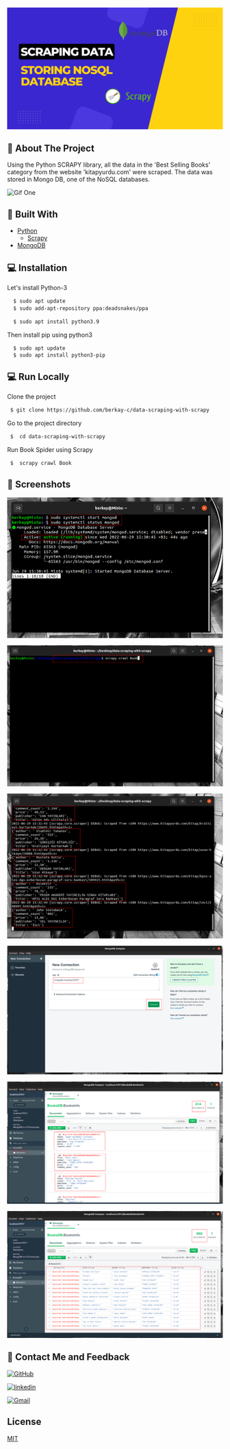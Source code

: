 
![Project topic](https://github.com/berkay-c/data-scraping-with-scrapy/blob/main/SS/Project%20Cover.png)

    

## :round_pushpin: About The Project
Using the Python SCRAPY library, all the data in the 'Best Selling Books' category from the website 'kitapyurdu.com' were scraped. The data was stored in Mongo DB, one of the NoSQL databases.

![Gif One](https://github.com/berkay-c/data-scraping-with-scrapy/blob/main/SS/introduction.gif)



## :wrench: Built With
* [Python](https://www.python.org/downloads/release/python-395/)
  * [Scrapy](https://scrapy.org/)
* [MongoDB](https://www.mongodb.com/)

## :computer: Installation

Let's install Python-3 

```bash
  $ sudo apt update
  $ sudo add-apt-repository ppa:deadsnakes/ppa
```
```bash
  $ sudo apt install python3.9
```
Then  install pip using python3
```
  $ sudo apt update
  $ sudo apt install python3-pip
```

## :computer: Run Locally

Clone the project

```bash
 $ git clone https://github.com/berkay-c/data-scraping-with-scrapy
```

Go to the project directory 

```bash
 $  cd data-scraping-with-scrapy
```



Run Book Spider using Scrapy
```bash
 $  scrapy crawl Book
```

## :camera_flash: Screenshots

![1](https://github.com/berkay-c/data-scraping-with-scrapy/blob/main/SS/1.png)

![2](https://github.com/berkay-c/data-scraping-with-scrapy/blob/main/SS/2.png)

![3](https://github.com/berkay-c/data-scraping-with-scrapy/blob/main/SS/3.png)

![4](https://github.com/berkay-c/data-scraping-with-scrapy/blob/main/SS/4.png)

![5](https://github.com/berkay-c/data-scraping-with-scrapy/blob/main/SS/5.png)

![6](https://github.com/berkay-c/data-scraping-with-scrapy/blob/main/SS/6.png)



## 🔗 Contact Me and Feedback
[![GitHub](https://img.shields.io/badge/github-%23121011.svg?style=for-the-badge&logo=github&logoColor=white)](https://github.com/berkay-c)

[![linkedin](https://img.shields.io/badge/linkedin-0A66C2?style=for-the-badge&logo=linkedin&logoColor=white)](https://www.linkedin.com/in/berkay-c/) 

</a>

<a href="mailto:berkayyasinciftci@gmail.com?subject=Hola%20Jiji">
<img 
    src="https://img.shields.io/badge/gmail-%23D14836.svg?&style=for-the-badge&logo=gmail&logoColor=white" 
    alt="Gmail"/>
</a>

  
## License

[MIT](https://github.com/berkay-c/Sentiment_Analysis_With_Textblob_And_Automation_With_Selenium/blob/main/LICENSE)

  
